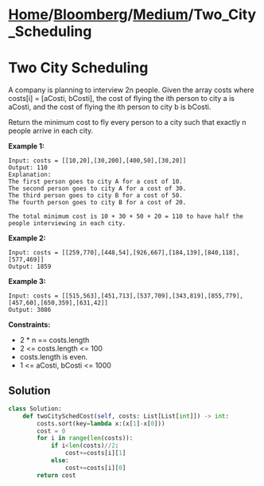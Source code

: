 # [Home](./../..)/[Bloomberg](./..)/[Medium](./)/Two_City_Scheduling
<h1>Two City Scheduling</h1>

<p>
A company is planning to interview 2n people. Given the array costs where costs[i] = [aCosti, bCosti], the cost of flying the ith person to city a is aCosti, and the cost of flying the ith person to city b is bCosti.
</p>
<p>
Return the minimum cost to fly every person to a city such that exactly n people arrive in each city.
</p>

<b>Example 1:</b>

    Input: costs = [[10,20],[30,200],[400,50],[30,20]]
    Output: 110
    Explanation: 
    The first person goes to city A for a cost of 10.
    The second person goes to city A for a cost of 30.
    The third person goes to city B for a cost of 50.
    The fourth person goes to city B for a cost of 20.

    The total minimum cost is 10 + 30 + 50 + 20 = 110 to have half the people interviewing in each city.

<b>Example 2:</b>

    Input: costs = [[259,770],[448,54],[926,667],[184,139],[840,118],[577,469]]
    Output: 1859
    
<b>Example 3:</b>

    Input: costs = [[515,563],[451,713],[537,709],[343,819],[855,779],[457,60],[650,359],[631,42]]
    Output: 3086

<b>Constraints:</b>

- 2 * n == costs.length
- 2 <= costs.length <= 100
- costs.length is even.
- 1 <= aCosti, bCosti <= 1000

<h2>Solution</h2>

```python
class Solution:
    def twoCitySchedCost(self, costs: List[List[int]]) -> int:
        costs.sort(key=lambda x:(x[1]-x[0]))
        cost = 0
        for i in range(len(costs)):
            if i<len(costs)//2:
                cost+=costs[i][1]
            else:
                cost+=costs[i][0]
        return cost
```
